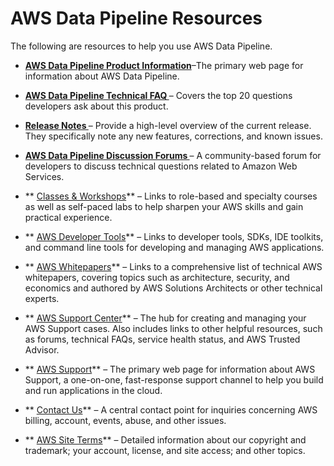 # AWS Data Pipeline Resources<a name="RelatedResources"></a>

The following are resources to help you use AWS Data Pipeline\.

+ **[AWS Data Pipeline Product Information](http://aws.amazon.com/datapipeline)**–The primary web page for information about AWS Data Pipeline\.

+ **[AWS Data Pipeline Technical FAQ ](http://aws.amazon.com/datapipeline/faqs/)** – Covers the top 20 questions developers ask about this product\.

+ **[Release Notes ](http://aws.amazon.com/releasenotes/AWS-Data-Pipeline/)** – Provide a high\-level overview of the current release\. They specifically note any new features, corrections, and known issues\.

+ **[AWS Data Pipeline Discussion Forums ](https://forums.aws.amazon.com/forum.jspa?forumID=151)** – A community\-based forum for developers to discuss technical questions related to Amazon Web Services\.

+ ** [Classes & Workshops](https://aws.amazon.com/training/course-descriptions/)** – Links to role\-based and specialty courses as well as self\-paced labs to help sharpen your AWS skills and gain practical experience\.

+ ** [AWS Developer Tools](https://aws.amazon.com/tools/)** – Links to developer tools, SDKs, IDE toolkits, and command line tools for developing and managing AWS applications\.

+ ** [AWS Whitepapers](https://aws.amazon.com/whitepapers/)** – Links to a comprehensive list of technical AWS whitepapers, covering topics such as architecture, security, and economics and authored by AWS Solutions Architects or other technical experts\.

+ ** [AWS Support Center](https://console.aws.amazon.com/support/home#/)** – The hub for creating and managing your AWS Support cases\. Also includes links to other helpful resources, such as forums, technical FAQs, service health status, and AWS Trusted Advisor\.

+ ** [AWS Support](https://aws.amazon.com/premiumsupport/)** – The primary web page for information about AWS Support, a one\-on\-one, fast\-response support channel to help you build and run applications in the cloud\.

+ ** [Contact Us](https://aws.amazon.com/contact-us/)** – A central contact point for inquiries concerning AWS billing, account, events, abuse, and other issues\. 

+ ** [AWS Site Terms](https://aws.amazon.com/terms/)** – Detailed information about our copyright and trademark; your account, license, and site access; and other topics\.